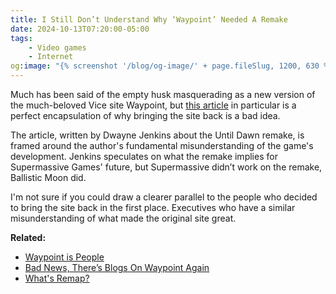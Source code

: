 ```yaml
---
title: I Still Don’t Understand Why ‘Waypoint’ Needed A Remake
date: 2024-10-13T07:20:00-05:00
tags:
    - Video games
    - Internet
og:image: "{% screenshot '/blog/og-image/' + page.fileSlug, 1200, 630 %}"
---
```

Much has been said of the empty husk masquerading as a new version of the much-beloved Vice site Waypoint, but <a href="https://www.vice.com/en/article/i-still-dont-understand-why-until-dawn-needed-a-remake/" target="_blank" rel="noopener">this article</a> in particular is a perfect encapsulation of why bringing the site back is a bad idea.

The article, written by Dwayne Jenkins about the Until Dawn remake, is framed around the author's fundamental misunderstanding of the game's development. Jenkins speculates on what the remake implies for Supermassive Games' future, but Supermassive didn’t work on the remake, Ballistic Moon did.

I'm not sure if you could draw a clearer parallel to the people who decided to bring the site back in the first place. Executives who have a similar misunderstanding of what made the original site great.

**Related:**

* <a href="https://wavelengths.online/posts/waypoint-is-people" target="_blank" rel="noopener">Waypoint is People</a>
* <a href="https://aftermath.site/waypoint-vice-remap" target="_blank" rel="noopener">Bad News, There’s Blogs On Waypoint Again</a>
* <a href="https://remapradio.com/about/" target="_blank" rel="noopener">What's Remap?</a>
